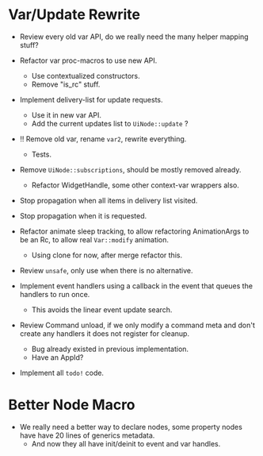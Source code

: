 # Var/Update Rewrite

* Review every old var API, do we really need the many helper mapping stuff? 
* Refactor var proc-macros to use new API.
    - Use contextualized constructors.
    - Remove "is_rc" stuff.
* Implement delivery-list for update requests.
    - Use it in new var API.
    - Add the current updates list to `UiNode::update` ?
* !! Remove old var, rename `var2`, rewrite everything.
    - Tests.
* Remove `UiNode::subscriptions`, should be mostly removed already.
    - Refactor WidgetHandle, some other context-var wrappers also.

* Stop propagation when all items in delivery list visited.
* Stop propagation when it is requested.
* Refactor animate sleep tracking, to allow refactoring AnimationArgs to be an Rc, to allow real `Var::modify` animation.
    - Using clone for now, after merge refactor this.

* Review `unsafe`, only use when there is no alternative.

* Implement event handlers using a callback in the event that queues the handlers to run once. 
    - This avoids the linear event update search.
* Review Command unload, if we only modify a command meta and don't create any handlers it does not register for cleanup.
    - Bug already existed in previous implementation.
    - Have an AppId?
* Implement all `todo!` code.

# Better Node Macro

* We really need a better way to declare nodes, some property nodes have have 20 lines of generics metadata.
    - And now they all have init/deinit to event and var handles.